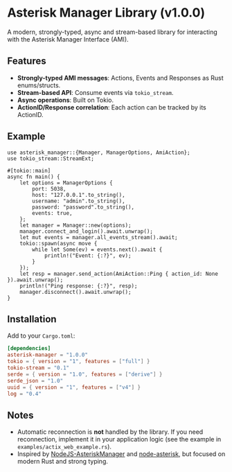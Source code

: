 # Asterisk Manager Library (v1.0.0)

A modern, strongly-typed, async and stream-based library for interacting with the Asterisk Manager Interface (AMI).

## Features

- **Strongly-typed AMI messages**: Actions, Events and Responses as Rust enums/structs.
- **Stream-based API**: Consume events via `tokio_stream`.
- **Async operations**: Built on Tokio.
- **ActionID/Response correlation**: Each action can be tracked by its ActionID.

## Example

```rust,no_run
use asterisk_manager::{Manager, ManagerOptions, AmiAction};
use tokio_stream::StreamExt;

#[tokio::main]
async fn main() {
    let options = ManagerOptions {
        port: 5038,
        host: "127.0.0.1".to_string(),
        username: "admin".to_string(),
        password: "password".to_string(),
        events: true,
    };
    let manager = Manager::new(options);
    manager.connect_and_login().await.unwrap();
    let mut events = manager.all_events_stream().await;
    tokio::spawn(async move {
        while let Some(ev) = events.next().await {
            println!("Event: {:?}", ev);
        }
    });
    let resp = manager.send_action(AmiAction::Ping { action_id: None }).await.unwrap();
    println!("Ping response: {:?}", resp);
    manager.disconnect().await.unwrap();
}
```

## Installation

Add to your `Cargo.toml`:

```toml
[dependencies]
asterisk-manager = "1.0.0"
tokio = { version = "1", features = ["full"] }
tokio-stream = "0.1"
serde = { version = "1.0", features = ["derive"] }
serde_json = "1.0"
uuid = { version = "1", features = ["v4"] }
log = "0.4"
```

## Notes

- Automatic reconnection is **not** handled by the library. If you need reconnection, implement it in your application logic (see the example in `examples/actix_web_example.rs`).
- Inspired by [NodeJS-AsteriskManager](https://github.com/pipobscure/NodeJS-AsteriskManager) and [node-asterisk](https://github.com/mscdex/node-asterisk), but focused on modern Rust and strong typing.
